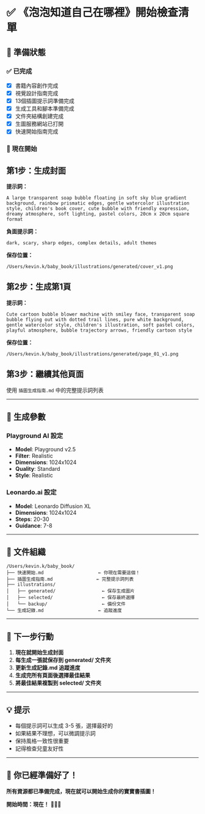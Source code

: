# ✅ 《泡泡知道自己在哪裡》開始檢查清單

## 🎯 準備狀態

### ✅ 已完成
- [x] 書籍內容創作完成
- [x] 視覺設計指南完成
- [x] 13個插圖提示詞準備完成
- [x] 生成工具和腳本準備完成
- [x] 文件夾結構創建完成
- [x] 生圖服務網站已打開
- [x] 快速開始指南完成

### 🚀 現在開始

## 第1步：生成封面
**提示詞：**
```
A large transparent soap bubble floating in soft sky blue gradient background, rainbow prismatic edges, gentle watercolor illustration style, children's book cover, cute bubble with friendly expression, dreamy atmosphere, soft lighting, pastel colors, 20cm x 20cm square format
```

**負面提示詞：**
```
dark, scary, sharp edges, complex details, adult themes
```

**保存位置：**
```
/Users/kevin.k/baby_book/illustrations/generated/cover_v1.png
```

## 第2步：生成第1頁
**提示詞：**
```
Cute cartoon bubble blower machine with smiley face, transparent soap bubble flying out with dotted trail lines, pure white background, gentle watercolor style, children's illustration, soft pastel colors, playful atmosphere, bubble trajectory arrows, friendly cartoon style
```

**保存位置：**
```
/Users/kevin.k/baby_book/illustrations/generated/page_01_v1.png
```

## 第3步：繼續其他頁面
使用 `插圖生成指南.md` 中的完整提示詞列表

---

## 🎨 生成參數

### Playground AI 設定
- **Model**: Playground v2.5
- **Filter**: Realistic
- **Dimensions**: 1024x1024
- **Quality**: Standard
- **Style**: Realistic

### Leonardo.ai 設定
- **Model**: Leonardo Diffusion XL
- **Dimensions**: 1024x1024
- **Steps**: 20-30
- **Guidance**: 7-8

---

## 📁 文件組織

```
/Users/kevin.k/baby_book/
├── 快速開始.md                    ← 你現在需要這個！
├── 插圖生成指南.md                ← 完整提示詞列表
├── illustrations/
│   ├── generated/                 ← 保存生成圖片
│   ├── selected/                  ← 保存最終選擇
│   └── backup/                    ← 備份文件
└── 生成記錄.md                    ← 追蹤進度
```

---

## 🎯 下一步行動

1. **現在就開始生成封面**
2. **每生成一張就保存到 generated/ 文件夾**
3. **更新生成記錄.md 追蹤進度**
4. **生成完所有頁面後選擇最佳結果**
5. **將最佳結果複製到 selected/ 文件夾**

---

## 💡 提示

- 每個提示詞可以生成 3-5 張，選擇最好的
- 如果結果不理想，可以微調提示詞
- 保持風格一致性很重要
- 記得檢查兒童友好性

---

## 🎉 你已經準備好了！

**所有資源都已準備完成，現在就可以開始生成你的寶寶書插圖！**

**開始時間：現在！** 🚀🫧✨
